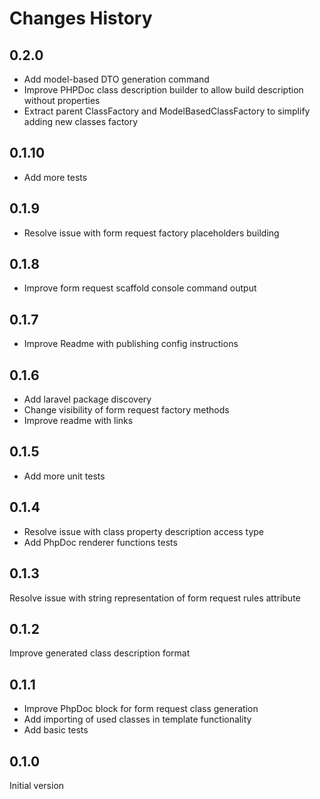 # Changes History

0.2.0
-----
+ Add model-based DTO generation command
+ Improve PHPDoc class description builder to allow build description without properties
+ Extract parent ClassFactory and ModelBasedClassFactory to simplify adding new classes factory

0.1.10
-----
+ Add more tests

0.1.9
-----
+ Resolve issue with form request factory placeholders building

0.1.8
-----
+ Improve form request scaffold console command output

0.1.7
-----
+ Improve Readme with publishing config instructions

0.1.6
-----
+ Add laravel package discovery
+ Change visibility of form request factory methods
+ Improve readme with links

0.1.5
-----
+ Add more unit tests

0.1.4
-----
+ Resolve issue with class property description access type
+ Add PhpDoc renderer functions tests

0.1.3
-----
Resolve issue with string representation of form request rules attribute

0.1.2
-----
Improve generated class description format

0.1.1
-----
+ Improve PhpDoc block for form request class generation
+ Add importing of used classes in template functionality
+ Add basic tests 

0.1.0
-----
Initial version
